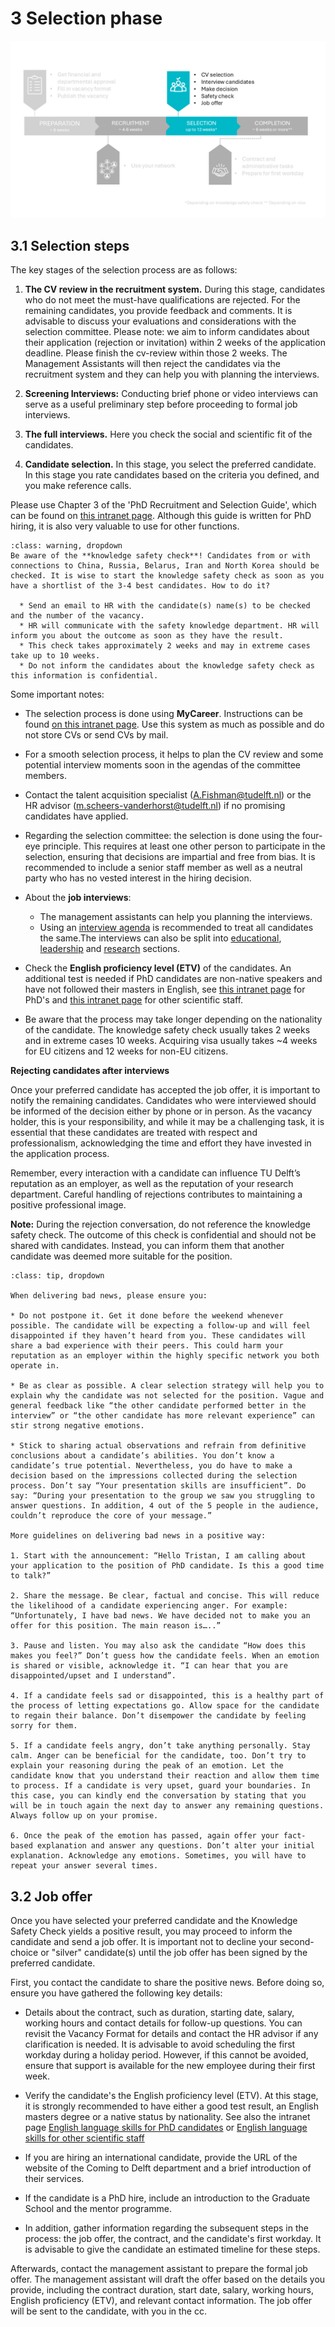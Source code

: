 # 3 Selection phase

![SelectionPhase](../PhDPostDocs/Appendices/3Selection.PNG)


## 3.1 Selection steps 

The key stages of the selection process are as follows:

1. **The CV review in the recruitment system.** During this stage, candidates who do not meet the must-have qualifications are rejected. For the remaining candidates, you provide feedback and comments. It is advisable to discuss your evaluations and considerations with the selection committee. Please note: we aim to inform candidates about their application (rejection or invitation) within 2 weeks of the application deadline. Please finish the cv-review within those 2 weeks. The Management Assistants will then reject the candidates via the recruitment system and they can help you with planning the interviews.


2. **Screening Interviews:** Conducting brief phone or video interviews can serve as a useful preliminary step before proceeding to formal job interviews.

3. **The full interviews.** Here you check the social and scientific fit of the candidates. 

4. **Candidate selection.** In this stage, you select the preferred candidate. In this stage you rate candidates based on the criteria you defined, and you make reference calls. 


Please use Chapter 3 of the 'PhD Recruitment and Selection Guide', which can be found on [this intranet page](https://intranet.tudelft.nl/-/posting-a-vacancy?p_l_back_url=%2Fsearch%3Fq%3Dhiring%2Band%2Bselection%2Bguide). Although this guide is written for PhD hiring, it is also very valuable to use for other functions. 

```{admonition} Knowledge safety check
:class: warning, dropdown
Be aware of the **knowledge safety check**! Candidates from or with connections to China, Russia, Belarus, Iran and North Korea should be checked. It is wise to start the knowledge safety check as soon as you have a shortlist of the 3-4 best candidates. How to do it? 

  * Send an email to HR with the candidate(s) name(s) to be checked and the number of the vacancy.  
  * HR will communicate with the safety knowledge department. HR will inform you about the outcome as soon as they have the result.  
  * This check takes approximately 2 weeks and may in extreme cases take up to 10 weeks. 
  * Do not inform the candidates about the knowledge safety check as this information is confidential. 
```


Some important notes: 
* The selection process is done using **MyCareer**. Instructions can be found [on this intranet page](https://intranet.tudelft.nl/-/recruitment-system?p_l_back_url=%2Fsearch%3Fq%3Drecruitment). Use this system as much as possible and do not store CVs or send CVs by mail. 

* For a smooth selection process, it helps to plan the CV review and some potential interview moments soon in the agendas of the committee members.

* Contact the talent acquisition specialist (A.Fishman@tudelft.nl) or the HR advisor (m.scheers-vanderhorst@tudelft.nl) if no promising candidates have applied. 

* Regarding the selection committee: the selection is done using the four-eye principle. This requires at least one other person to participate in the selection, ensuring that decisions are impartial and free from bias. It is recommended to include a senior staff member as well as a neutral party who has no vested interest in the hiring decision.

* About the **job interviews**: 

  * The management assistants can help you planning the interviews.  
  * Using an [interview agenda](../PhDPostDocs/Appendices/Interview%20agenda%20-%20PhD%20Recruitment%20en%20Selection%20Guide%20V1%202023.05.docx) is recommended to treat all candidates the same.The interviews can also be split into [educational](../PhDPostDocs/Appendices/JobInterview_HelpingFiles/SPV%20Education%20Questionaire%20-%2020221220.%20-final.docx), 
  [leadership](../PhDPostDocs/Appendices/JobInterview_HelpingFiles/SPV%20Leadership%20questionaire%2020221220%20-%20final.docx) and [research](../PhDPostDocs/Appendices/JobInterview_HelpingFiles/SPV%20Research%20Questionaire%2020221220%20-%20final.docx) sections.



* Check the **English proficiency level (ETV)** of the candidates. An additional test is needed if PhD candidates are non-native speakers and have not followed their masters in English, see [this intranet page](https://intranet.tudelft.nl/en/-/english-language-skills-etv-for-phd-candidates?p_l_back_url=%2Fen%2Fgroup%2Fguest%2Fsearch%3Fq%3Detv) for PhD's and [this intranet page](https://intranet.tudelft.nl/en/-/itav-english-language-skills?p_l_back_url=%2Fen%2Fgroup%2Fguest%2Fsearch%3Fq%3Detv) for other scientific staff.


* Be aware that the process may take longer depending on the nationality of the candidate. The knowledge safety check usually takes 2 weeks and in extreme cases 10 weeks. Acquiring visa usually takes ~4 weeks for EU citizens and 12 weeks for non-EU citizens. 



**Rejecting candidates after interviews**

Once your preferred candidate has accepted the job offer, it is important to notify the remaining candidates. Candidates who were interviewed should be informed of the decision either by phone or in person. As the vacancy holder, this is your responsibility, and while it may be a challenging task, it is essential that these candidates are treated with respect and professionalism, acknowledging the time and effort they have invested in the application process.

Remember, every interaction with a candidate can influence TU Delft’s reputation as an employer, as well as the reputation of your research department. Careful handling of rejections contributes to maintaining a positive professional image.

**Note:** During the rejection conversation, do not reference the knowledge safety check. The outcome of this check is confidential and should not be shared with candidates. Instead, you can inform them that another candidate was deemed more suitable for the position.


```{admonition} Tips for rejection conversations
:class: tip, dropdown

When delivering bad news, please ensure you:  

* Do not postpone it. Get it done before the weekend whenever possible. The candidate will be expecting a follow-up and will feel disappointed if they haven’t heard from you. These candidates will share a bad experience with their peers. This could harm your reputation as an employer within the highly specific network you both operate in.  

* Be as clear as possible. A clear selection strategy will help you to explain why the candidate was not selected for the position. Vague and general feedback like “the other candidate performed better in the interview” or “the other candidate has more relevant experience” can stir strong negative emotions. 

* Stick to sharing actual observations and refrain from definitive conclusions about a candidate’s abilities. You don’t know a candidate’s true potential. Nevertheless, you do have to make a decision based on the impressions collected during the selection process. Don’t say “Your presentation skills are insufficient”. Do say: “During your presentation to the group we saw you struggling to answer questions. In addition, 4 out of the 5 people in the audience, couldn’t reproduce the core of your message.” 

More guidelines on delivering bad news in a positive way:  

1. Start with the announcement: “Hello Tristan, I am calling about your application to the position of PhD candidate. Is this a good time to talk?”  

2. Share the message. Be clear, factual and concise. This will reduce the likelihood of a candidate experiencing anger. For example: “Unfortunately, I have bad news. We have decided not to make you an offer for this position. The main reason is…..”  

3. Pause and listen. You may also ask the candidate “How does this makes you feel?” Don’t guess how the candidate feels. When an emotion is shared or visible, acknowledge it. “I can hear that you are disappointed/upset and I understand”.    

4. If a candidate feels sad or disappointed, this is a healthy part of the process of letting expectations go. Allow space for the candidate to regain their balance. Don’t disempower the candidate by feeling sorry for them.   

5. If a candidate feels angry, don’t take anything personally. Stay calm. Anger can be beneficial for the candidate, too. Don’t try to explain your reasoning during the peak of an emotion. Let the candidate know that you understand their reaction and allow them time to process. If a candidate is very upset, guard your boundaries. In this case, you can kindly end the conversation by stating that you will be in touch again the next day to answer any remaining questions. Always follow up on your promise.  

6. Once the peak of the emotion has passed, again offer your fact-based explanation and answer any questions. Don’t alter your initial explanation. Acknowledge any emotions. Sometimes, you will have to repeat your answer several times. 
```



## 3.2 Job offer 

Once you have selected your preferred candidate and the Knowledge Safety Check yields a positive result, you may proceed to inform the candidate and send a job offer. It is important not to decline your second-choice or "silver" candidate(s) until the job offer has been signed by the preferred candidate.  

First, you contact the candidate to share the positive news. Before doing so, ensure you have gathered the following key details:

* Details about the contract, such as duration, starting date, salary, working hours and contact details for follow-up questions. You can revisit the Vacancy Format for details and contact the HR advisor if any clarification is needed. It is advisable to avoid scheduling the first workday during a holiday period. However, if this cannot be avoided, ensure that support is available for the new employee during their first week.

* Verify the candidate's the English proficiency level (ETV). At this stage, it is strongly recommended to have either a good test result, an English masters degree or a native status by nationality. See also the intranet page [English language skills for PhD candidates](https://intranet.tudelft.nl/en/-/english-language-skills-etv-for-phd-candidates?p_l_back_url=%2Fen%2Fgroup%2Fguest%2Fsearch%3Fq%3Detv) or [English language skills for other scientific staff](https://intranet.tudelft.nl/en/-/itav-english-language-skills?p_l_back_url=%2Fen%2Fgroup%2Fguest%2Fsearch%3Fq%3Detv)

* If you are hiring an international candidate, provide the URL of the website of the Coming to Delft department and a brief introduction of their services.  

* If the candidate is a PhD hire, include an introduction to the Graduate School and the mentor programme.

* In addition, gather information regarding the subsequent steps in the process: the job offer, the contract, and the candidate's first workday. It is advisable to give the candidate an estimated timeline for these steps.


Afterwards, contact the management assistant to prepare the formal job offer. The management assistant will draft the offer based on the details you provide, including the contract duration, start date, salary, working hours, English proficiency (ETV), and relevant contact information. The job offer will be sent to the candidate, with you in the cc.

